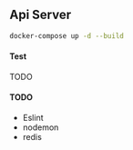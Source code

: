 ## Api Server
```bash
docker-compose up -d --build
```

#### Test
TODO

#### TODO
* Eslint
* nodemon
* redis
